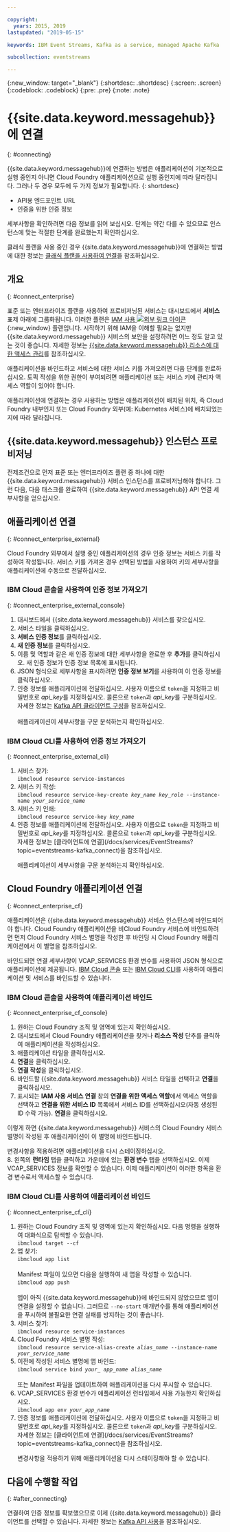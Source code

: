 ```yaml
---

copyright:
  years: 2015, 2019
lastupdated: "2019-05-15"

keywords: IBM Event Streams, Kafka as a service, managed Apache Kafka

subcollection: eventstreams

---
```


{:new_window: target="_blank"}
{:shortdesc: .shortdesc}
{:screen: .screen}
{:codeblock: .codeblock}
{:pre: .pre}
{:note: .note}


# {{site.data.keyword.messagehub}}에 연결
{: #connecting}

{{site.data.keyword.messagehub}}에 연결하는 방법은 애플리케이션이 기본적으로 실행 중인지 아니면 Cloud Foundry 애플리케이션으로 실행 중인지에 따라 달라집니다. 그러나 두 경우 모두에 두 가지 정보가 필요합니다.
{: shortdesc}

* API용 엔드포인트 URL
* 인증을 위한 인증 정보

세부사항을 확인하려면 다음 정보를 읽어 보십시오. 단계는 약간 다를 수 있으므로 인스턴스에 맞는 적절한 단계를 완료했는지 확인하십시오.

클래식 플랜을 사용 중인 경우 {{site.data.keyword.messagehub}}에 연결하는 방법에 대한 정보는 [클래식 플랜을 사용하여 연결](/docs/services/EventStreams?topic=eventstreams-connecting_classic)을 참조하십시오.


## 개요
{: #connect_enterprise}

표준 또는 엔터프라이즈 플랜을 사용하여 프로비저닝된 서비스는 대시보드에서 **서비스** 표제 아래에 그룹화됩니다. 이러한 플랜은 [IAM 사용 ![외부 링크 아이콘](../../icons/launch-glyph.svg "외부 링크 아이콘")](/docs/iam?topic=iam-getstarted#getstarted){:new_window} 플랜입니다. 시작하기 위해 IAM을 이해할 필요는 없지만 {{site.data.keyword.messagehub}} 서비스의 보안을 설정하려면 어느 정도 알고 있는 것이 좋습니다. 자세한 정보는 [{{site.data.keyword.messagehub}} 리소스에 대한 액세스 관리](/docs/services/EventStreams?topic=eventstreams-security)를 참조하십시오.

애플리케이션을 바인드하고 서비스에 대한 서비스 키를 가져오려면 다음 단계를 완료하십시오. 토픽 작성을 위한 권한이 부여되려면 애플리케이션 또는 서비스 키에 관리자 액세스 역할이 있어야 합니다.

애플리케이션에 연결하는 경우 사용하는 방법은 애플리케이션이 배치된 위치, 즉 Cloud Foundry 내부인지 또는 Cloud Foundry 외부(예: Kubernetes 서비스)에 배치되었는지에 따라 달라집니다.

## {{site.data.keyword.messagehub}} 인스턴스 프로비저닝

전제조건으로 먼저 표준 또는 엔터프라이즈 플랜 중 하나에 대한 {{site.data.keyword.messagehub}} 서비스 인스턴스를 프로비저닝해야 합니다. 그런 다음, 다음 태스크를 완료하여 {{site.data.keyword.messagehub}} API 연결 세부사항을 얻으십시오.

## 애플리케이션 연결 
{: #connect_enterprise_external}

Cloud Foundry 외부에서 실행 중인 애플리케이션의 경우 인증 정보는 서비스 키를 작성하여 작성됩니다. 서비스 키를 가져온 경우 선택된 방법을 사용하여 키의 세부사항을 애플리케이션에 수동으로 전달하십시오.

### IBM Cloud 콘솔을 사용하여 인증 정보 가져오기
{: #connect_enterprise_external_console}

1. 대시보드에서 {{site.data.keyword.messagehub}} 서비스를 찾으십시오.
2. 서비스 타일을 클릭하십시오.
3. **서비스 인증 정보**를 클릭하십시오.
4. **새 인증 정보**를 클릭하십시오. 
5. 이름 및 역할과 같은 새 인증 정보에 대한 세부사항을 완료한 후 **추가**를 클릭하십시오. 새 인증 정보가 인증 정보 목록에 표시됩니다.
6. JSON 형식으로 세부사항을 표시하려면 **인증 정보 보기**를 사용하여 이 인증 정보를 클릭하십시오.
7. 인증 정보를 애플리케이션에 전달하십시오. 사용자 이름으로 <code>token</code>을 지정하고 비밀번호로 <var class="keyword varname">api_key</var>를 지정하십시오. 콜론으로 <code>token</code>과 <var class="keyword varname">api_key</var>를 구분하십시오. 자세한 정보는 [Kafka API 클라이언트 구성](/docs/services/EventStreams?topic=eventstreams-kafka_using#kafka_api_client)을 참조하십시오.
   <br/><br/>애플리케이션이 세부사항을 구문 분석하는지 확인하십시오.

### IBM Cloud CLI를 사용하여 인증 정보 가져오기
{: #connect_enterprise_external_cli}

<ol>
<li>서비스 찾기:<br/>
<code>ibmcloud resource service-instances</code></li>
<li>서비스 키 작성:<br/>
<code>ibmcloud resource service-key-create <var class="keyword varname">key_name</var> <var class="keyword varname">key_role</var> --instance-name <var class="keyword varname">your_service_name</var></code></li>
<li>서비스 키 인쇄:<br/>
<code>ibmcloud resource service-key <var class="keyword varname">key_name</var></code></li>
<li>인증 정보를 애플리케이션에 전달하십시오. 사용자 이름으로 <code>token</code>을 지정하고 비밀번호로 <var class="keyword varname">api_key</var>를 지정하십시오. 콜론으로 <code>token</code>과 <var class="keyword varname">api_key</var>를 구분하십시오. 자세한 정보는 [클라이언트에 연결](/docs/services/EventStreams?topic=eventstreams-kafka_connect)을 참조하십시오.
<p>애플리케이션이 세부사항을 구문 분석하는지 확인하십시오.</p></li>
</ol>

## Cloud Foundry 애플리케이션 연결
{: #connect_enterprise_cf}

애플리케이션은 {{site.data.keyword.messagehub}} 서비스 인스턴스에 바인드되어야 합니다. Cloud Foundry 애플리케이션을 비Cloud Foundry 서비스에 바인드하려면 먼저 Cloud Foundry 서비스 별명을 작성한 후 바인딩 시 Cloud Foundry 애플리케이션에서 이 별명을 참조하십시오. 

바인드되면 연결 세부사항이 VCAP_SERVICES 환경 변수를 사용하여 JSON 형식으로 애플리케이션에 제공됩니다. [IBM Cloud 콘솔](/docs/services/EventStreams?topic=eventstreams-connecting#connect_enterprise_cf_console) 또는 [IBM Cloud CLI](/docs/services/EventStreams?topic=eventstreams-connecting#connect_enterprise_cf_cli)를 사용하여 애플리케이션 및 서비스를 바인드할 수 있습니다.

### IBM Cloud 콘솔을 사용하여 애플리케이션 바인드
{: #connect_enterprise_cf_console}

1. 원하는 Cloud Foundry 조직 및 영역에 있는지 확인하십시오.
2. 대시보드에서 Cloud Foundry 애플리케이션을 찾거나 **리소스 작성** 단추를 클릭하여 애플리케이션을 작성하십시오.
3. 애플리케이션 타일을 클릭하십시오.
4. **연결**을 클릭하십시오.
5. **연결 작성**을 클릭하십시오.
6. 바인드할 {{site.data.keyword.messagehub}} 서비스 타일을 선택하고 **연결**을 클릭하십시오. 
7. 표시되는 **IAM 사용 서비스 연결** 창의 **연결을 위한 액세스 역할**에서 액세스 역할을 선택하고 **연결을 위한 서비스 ID** 목록에서 서비스 ID를 선택하십시오(자동 생성된 ID 수락 가능). **연결**을 클릭하십시오. 

  이렇게 하면 {{site.data.keyword.messagehub}} 서비스의 Cloud Foundry 서비스 별명이 작성된 후 애플리케이션이 이 별명에 바인드됩니다. 

  변경사항을 적용하려면 애플리케이션을 다시 스테이징하십시오.<br/>
8. 왼쪽의 **런타임** 탭을 클릭하고 가운데에 있는 **환경 변수** 탭을 선택하십시오. 이제 VCAP_SERVICES 정보를 확인할 수 있습니다. 이제 애플리케이션이 이러한 항목을 환경 변수로서 액세스할 수 있습니다. 
 

### IBM Cloud CLI를 사용하여 애플리케이션 바인드
{: #connect_enterprise_cf_cli}

<ol>
<li>원하는 Cloud Foundry 조직 및 영역에 있는지 확인하십시오. 다음 명령을 실행하여 대화식으로 탐색할 수 있습니다.<br/>
 <code>ibmcloud target --cf</code></li>
<li>앱 찾기:</br>
<code>ibmcloud app list</code><br/>
<br/>
Manifest 파일이 있으면 다음을 실행하여 새 앱을 작성할 수 있습니다.<br/>
<code>ibmcloud app push</code><br/>
<br/>
앱이 아직 {{site.data.keyword.messagehub}}에 바인드되지 않았으므로 앱이 연결을 설정할 수 없습니다. 그러므로 <code>--no-start</code> 매개변수를 통해 애플리케이션을 푸시하여 불필요한 연결 실패를 방지하는 것이 좋습니다.</li>
<li>서비스 찾기:</br>
<code>ibmcloud resource service-instances</code></li>
<li>Cloud Foundry 서비스 별명 작성:<br/>
<code>ibmcloud resource service-alias-create <var class="keyword varname">alias_name</var> --instance-name <var class="keyword varname">your_service_name</var></code></li>
<li>이전에 작성된 서비스 별명에 앱 바인드:<br/>
<code>ibmcloud service bind <var class="keyword varname">your_ app_name</var> <var class="keyword varname">alias_name</var></code><br/>
<br/>
또는 Manifest 파일을 업데이트하여 애플리케이션을 다시 푸시할 수 있습니다.</li>
<li>VCAP_SERVICES 환경 변수가 애플리케이션 런타임에서 사용 가능한지 확인하십시오.<br/>
<code>ibmcloud app env <var class="keyword varname">your_app_name</var></code></li>
<li>인증 정보를 애플리케이션에 전달하십시오. 사용자 이름으로 <code>token</code>을 지정하고 비밀번호로 <var class="keyword varname">api_key</var>를 지정하십시오. 콜론으로 <code>token</code>과 <var class="keyword varname">api_key</var>를 구분하십시오. 자세한 정보는 [클라이언트에 연결](/docs/services/EventStreams?topic=eventstreams-kafka_connect)을 참조하십시오. 
<p>변경사항을 적용하기 위해 애플리케이션을 다시 스테이징해야 할 수 있습니다.</p></li>
</ol>


## 다음에 수행할 작업
{: #after_connecting}

연결하여 인증 정보를 확보했으므로 이제 {{site.data.keyword.messagehub}} 클라이언트를 선택할 수 있습니다. 자세한 정보는 [Kafka API 사용](/docs/services/EventStreams?topic=eventstreams-kafka_using)을 참조하십시오.

<!--
Charlie said:

"Add some info describing how to take the information made available from above e.g. like the info in the Connecting a client to the Kafka API section of the alpha docs on stage 1? https://console.stage1.bluemix.net/docs/services/EventStreams/eventstreams122.html#alpha_about "
-->







 















